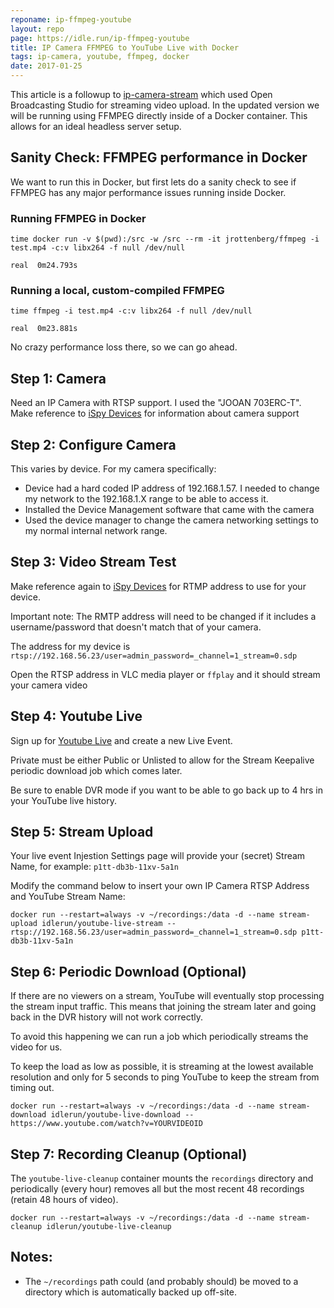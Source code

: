 ```yaml
---
reponame: ip-ffmpeg-youtube
layout: repo
page: https://idle.run/ip-ffmpeg-youtube
title: IP Camera FFMPEG to YouTube Live with Docker
tags: ip-camera, youtube, ffmpeg, docker
date: 2017-01-25
---
```


This article is a followup to [ip-camera-stream](https://idle.run/ip-camera-stream) which used Open Broadcasting Studio for streaming video upload. In the updated version we will be running using FFMPEG directly inside of a Docker container. This allows for an ideal headless server setup.


## Sanity Check: FFMPEG performance in Docker

We want to run this in Docker, but first lets do a sanity check to see if FFMPEG has any major performance issues running inside Docker.

### Running FFMPEG in Docker

```
time docker run -v $(pwd):/src -w /src --rm -it jrottenberg/ffmpeg -i test.mp4 -c:v libx264 -f null /dev/null
```

```
real  0m24.793s
```

### Running a local, custom-compiled FFMPEG

```
time ffmpeg -i test.mp4 -c:v libx264 -f null /dev/null
```

```
real  0m23.881s
```

No crazy performance loss there, so we can go ahead.



## Step 1: Camera
Need an IP Camera with RTSP support. I used the "JOOAN 703ERC-T".
Make reference to [iSpy Devices](https://www.ispyconnect.com/sources.aspx) for information about camera support


## Step 2: Configure Camera
This varies by device. For my camera specifically:

- Device had a hard coded IP address of 192.168.1.57. I needed to change my network to the 192.168.1.X range to be able to access it.
- Installed the Device Management software that came with the camera
- Used the device manager to change the camera networking settings to my normal internal network range.


## Step 3: Video Stream Test

Make reference again to [iSpy Devices](https://www.ispyconnect.com/sources.aspx) for RTMP address to use for your device.

Important note: The RMTP address will need to be changed if it includes a username/password that doesn't match that of your camera.

The address for my device is `rtsp://192.168.56.23/user=admin_password=_channel=1_stream=0.sdp`

Open the RTSP address in VLC media player or `ffplay` and it should stream your camera video


## Step 4: Youtube Live
Sign up for [Youtube Live](https://www.youtube.com/live_dashboard) and create a new Live Event.

Private must be either Public or Unlisted to allow for the Stream Keepalive periodic download job which comes later.

Be sure to enable DVR mode if you want to be able to go back up to 4 hrs in your YouTube live history.


## Step 5: Stream Upload

Your live event Injestion Settings page will provide your (secret) Stream Name, for example: `p1tt-db3b-11xv-5a1n`

Modify the command below to insert your own IP Camera RTSP Address and YouTube Stream Name:

```
docker run --restart=always -v ~/recordings:/data -d --name stream-upload idlerun/youtube-live-stream -- rtsp://192.168.56.23/user=admin_password=_channel=1_stream=0.sdp p1tt-db3b-11xv-5a1n
```


## Step 6: Periodic Download (Optional)

If there are no viewers on a stream, YouTube will eventually stop processing the stream input traffic. This means that joining the stream later and going back in the DVR history will not work correctly.

To avoid this happening we can run a job which periodically streams the video for us.

To keep the load as low as possible, it is streaming at the lowest available resolution and only for 5 seconds to ping YouTube to keep the stream from timing out.

```
docker run --restart=always -v ~/recordings:/data -d --name stream-download idlerun/youtube-live-download -- https://www.youtube.com/watch?v=YOURVIDEOID
```


## Step 7: Recording Cleanup (Optional)

The `youtube-live-cleanup` container mounts the `recordings` directory and periodically (every hour) removes all but the most recent 48 recordings (retain 48 hours of video).

```
docker run --restart=always -v ~/recordings:/data -d --name stream-cleanup idlerun/youtube-live-cleanup
```

## Notes:
- The `~/recordings` path could (and probably should) be moved to a directory which is automatically backed up off-site.
